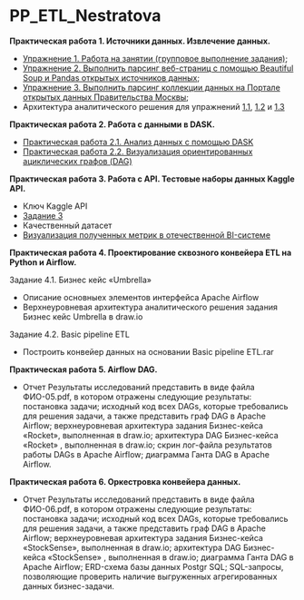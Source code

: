 # PP_ETL_Nestratova
**Практическая работа 1. Источники данных. Извлечение данных.**

- [Упражнение 1. Работа на занятии (групповое выполнение задания)](https://github.com/nestratovaam/PP_ETL_Nestratova/blob/main/PR_1/%D0%9F%D0%A0_1_%D1%83%D0%BF%D1%80_1_%D0%9D%D0%B5%D1%81%D1%82%D1%80%D0%B0%D1%82%D0%BE%D0%B2%D0%B0.ipynb);  
- [Упражнение 2. Выполнить парсинг веб-страниц с помощью Beautiful Soup и Pandas открытых источников данных](https://github.com/nestratovaam/PP_ETL_Nestratova/blob/main/PR_1/%D0%9F%D0%A0_1_%D1%83%D0%BF%D1%80_2_%D0%9D%D0%B5%D1%81%D1%82%D1%80%D0%B0%D1%82%D0%BE%D0%B2%D0%B0.ipynb);
- [Упражнение 3. Выполнить парсинг коллекции данных на Портале открытых данных Правительства Москвы](https://github.com/nestratovaam/PP_ETL_Nestratova/blob/main/PR_1/%D0%9F%D0%A0_1_%D1%83%D0%BF%D1%80_3_%D0%9D%D0%B5%D1%81%D1%82%D1%80%D0%B0%D1%82%D0%BE%D0%B2%D0%B0.ipynb);
- Архитектура аналитического решения для упражнений [1.1](https://github.com/nestratovaam/PP_ETL_Nestratova/blob/main/PR_1/%D0%9F%D0%A0_1_%D1%83%D0%BF%D1%80_3_%D0%9D%D0%B5%D1%81%D1%82%D1%80%D0%B0%D1%82%D0%BE%D0%B2%D0%B0.ipynb), [1.2](https://github.com/nestratovaam/PP_ETL_Nestratova/blob/main/PR_1/%D0%9F%D1%80_1_2%D0%90%D1%80%D1%85%D0%B8%D1%82%D0%B5%D0%BA%D1%82%D1%83%D1%80%D0%B0_%D0%9D%D0%B5%D1%81%D1%82%D1%80%D0%B0%D1%82%D0%BE%D0%B2%D0%B0.png) и [1.3](https://github.com/nestratovaam/PP_ETL_Nestratova/blob/main/PR_1/%D0%9F%D1%80_1_3%D0%90%D1%80%D1%85%D0%B8%D1%82%D0%B5%D0%BA%D1%82%D1%83%D1%80%D0%B0_%D0%9D%D0%B5%D1%81%D1%82%D1%80%D0%B0%D1%82%D0%BE%D0%B2%D0%B0.png)
  
**Практическая работа 2. Работа с данными в DASK.**
  - [Практическая работа 2.1. Анализ данных с помощью DASK](https://github.com/nestratovaam/PP_ETL_Nestratova/blob/main/PR_2/%D0%9F%D0%A0_2_%D0%9D%D0%B5%D1%81%D1%82%D1%80%D0%B0%D1%82%D0%BE%D0%B2%D0%B0.ipynb)
  - [Практическая работа 2.2. Визуализация ориентированных ациклических графов (DAG)](https://github.com/nestratovaam/PP_ETL_Nestratova/blob/main/PR_2/mydask.png)

**Практическая работа 3. Работа с API. Тестовые наборы данных Kaggle API.**

  - Ключ Kaggle API
  - [Задание 3](https://github.com/nestratovaam/PP_ETL_Nestratova/blob/main/PR3/%D0%9F%D0%A03_%D0%9D%D0%B5%D1%81%D1%82%D1%80%D0%B0%D1%82%D0%BE%D0%B2%D0%B0.ipynb)
  - Качественный датасет
  - [Визуализация полученных метрик в отечественной BI-системе](https://datalens.yandex/dl4o9m4qksai1)


**Практическая работа 4. Проектирование сквозного конвейера ETL на Python и Airflow.**

Задание 4.1. Бизнес кейс «Umbrella»
  - Описание основныех элементов интерфейса Apache Airflow
  - Верхнеуровневая архитектура аналитического решения задания Бизнес кейс Umbrella в draw.io

Задание 4.2. Basic pipeline ETL
  - Построить конвейер данных на основании Basic pipeline ETL.rar


**Практическая работа 5. Airflow DAG.**

  - Отчет
Результаты исследований представить в виде файла ФИО-05.pdf, в котором отражены следующие результаты:
постановка задачи;
исходный код всех DAGs, которые требовались для решения задачи, а также представить граф DAG в Apache Airflow;
верхнеуровневая архитектура задания Бизнес-кейса «Rocket», выполненная в draw.io;
архитектура DAG Бизнес-кейса «Rocket» , выполненная в draw.io;
скрин лог-файла результатов работы DAGs в Apache Airflow;
диаграмма Ганта DAG в Apache Airflow.

**Практическая работа 6. Оркестровка конвейера данных.**

  - Отчет
Результаты исследований представить в виде файла ФИО-06.pdf, в котором отражены следующие результаты:
постановка задачи;
исходный код всех DAGs, которые требовались для решения задачи, а также представить граф DAG в Apache Airflow;
верхнеуровневая архитектура задания Бизнес-кейса «StockSense», выполненная в draw.io;
архитектура DAG Бизнес-кейса «StockSense» , выполненная в draw.io;
диаграмма Ганта DAG в Apache Airflow;
ERD-схема базы данных Postgr SQL;
SQL-запросы, позволяющие проверить наличие выгруженных агрегированных данных бизнес-задачи.
